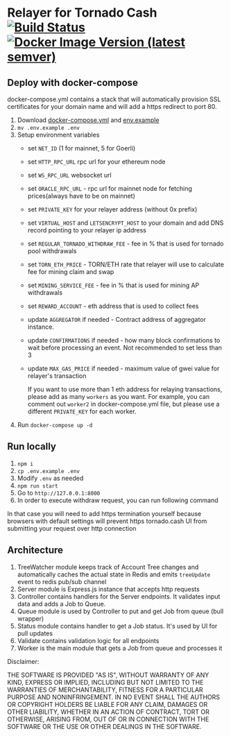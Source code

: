 # Relayer for Tornado Cash [![Build Status](https://github.com/tornadocash/relayer/workflows/build/badge.svg)](https://github.com/tornadocash/relayer/actions) [![Docker Image Version (latest semver)](https://img.shields.io/docker/v/tornadocash/relayer?logo=docker&logoColor=%23FFFFFF&sort=semver)](https://hub.docker.com/repository/docker/tornadocash/relayer)

## Deploy with docker-compose

docker-compose.yml contains a stack that will automatically provision SSL certificates for your domain name and will add a https redirect to port 80.

1. Download [docker-compose.yml](/docker-compose.yml) and [env.example](/env.example)
2. `mv .env.example .env`
3. Setup environment variables
   - set `NET_ID` (1 for mainnet, 5 for Goerli)
   - set `HTTP_RPC_URL` rpc url for your ethereum node
   - set `WS_RPC_URL` websocket url
   - set `ORACLE_RPC_URL` - rpc url for mainnet node for fetching prices(always have to be on mainnet)
   - set `PRIVATE_KEY` for your relayer address (without 0x prefix)
   - set `VIRTUAL_HOST` and `LETSENCRYPT_HOST` to your domain and add DNS record pointing to your relayer ip address
   - set `REGULAR_TORNADO_WITHDRAW_FEE` - fee in % that is used for tornado pool withdrawals
   - set `TORN_ETH_PRICE` - TORN/ETH rate that relayer will use to calculate fee for mining claim and swap
   - set `MINING_SERVICE_FEE` - fee in % that is used for mining AP withdrawals
   - set `REWARD_ACCOUNT` - eth address that is used to collect fees
   - update `AGGREGATOR` if needed - Contract address of aggregator instance.
   - update `CONFIRMATIONS` if needed - how many block confirmations to wait before processing an event. Not recommended to set less than 3
   - update `MAX_GAS_PRICE` if needed - maximum value of gwei value for relayer's transaction

     If you want to use more than 1 eth address for relaying transactions, please add as many `workers` as you want. For example, you can comment out `worker2` in docker-compose.yml file, but please use a different `PRIVATE_KEY` for each worker.
4. Run `docker-compose up -d`

## Run locally

1. `npm i`
2. `cp .env.example .env`
3. Modify `.env` as needed
4. `npm run start`
5. Go to `http://127.0.0.1:8000`
6. In order to execute withdraw request, you can run following command

In that case you will need to add https termination yourself because browsers with default settings will prevent https
tornado.cash UI from submitting your request over http connection

## Architecture

1. TreeWatcher module keeps track of Account Tree changes and automatically caches the actual state in Redis and emits `treeUpdate` event to redis pub/sub channel
2. Server module is Express.js instance that accepts http requests
3. Controller contains handlers for the Server endpoints. It validates input data and adds a Job to Queue.
4. Queue module is used by Controller to put and get Job from queue (bull wrapper)
5. Status module contains handler to get a Job status. It's used by UI for pull updates
6. Validate contains validation logic for all endpoints
7. Worker is the main module that gets a Job from queue and processes it

Disclaimer:

THE SOFTWARE IS PROVIDED "AS IS", WITHOUT WARRANTY OF ANY KIND, EXPRESS OR IMPLIED, INCLUDING BUT NOT LIMITED TO THE WARRANTIES OF MERCHANTABILITY, FITNESS FOR A PARTICULAR PURPOSE AND NONINFRINGEMENT. IN NO EVENT SHALL THE AUTHORS OR COPYRIGHT HOLDERS BE LIABLE FOR ANY CLAIM, DAMAGES OR OTHER LIABILITY, WHETHER IN AN ACTION OF CONTRACT, TORT OR OTHERWISE, ARISING FROM, OUT OF OR IN CONNECTION WITH THE SOFTWARE OR THE USE OR OTHER DEALINGS IN THE SOFTWARE.
